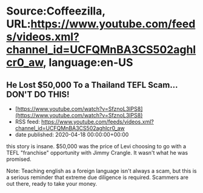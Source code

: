 # Source:Coffeezilla, URL:https://www.youtube.com/feeds/videos.xml?channel_id=UCFQMnBA3CS502aghlcr0_aw, language:en-US

## He Lost $50,000 To a Thailand TEFL Scam... DON'T DO THIS!
 - [https://www.youtube.com/watch?v=SfznoL3IPS8](https://www.youtube.com/watch?v=SfznoL3IPS8)
 - RSS feed: https://www.youtube.com/feeds/videos.xml?channel_id=UCFQMnBA3CS502aghlcr0_aw
 - date published: 2020-04-18 00:00:00+00:00

this story is insane. $50,000 was the price of Levi choosing to go with a TEFL "franchise" opportunity with Jimmy Crangle. It wasn't what he was promised.

Note: Teaching english as a foreign language isn't always a scam, but this is a serious reminder that extreme due diligence is required. Scammers are out there, ready to take your money.


